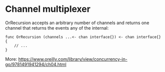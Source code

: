 # Channel multiplexer

OrRecursion accepts an arbitrary number of channels and returns one channel that returns the events any of the internal:

```
func OrRecursion (channels ...<- chan interface{}) <- chan interface{} {
	// ...
}
```

More: https://www.oreilly.com/library/view/concurrency-in-go/9781491941294/ch04.html
